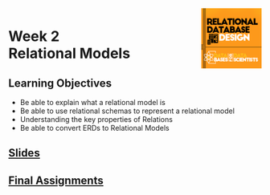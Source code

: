 <a href="../">
  <img src="/img/Relational_Database_Design_logo.png" width="120" align="right">
</a>

# Week 2 <br> Relational Models

## Learning Objectives
- Be able to explain what a relational model is
- Be able to use relational schemas to represent a relational model
- Understanding the key properties of Relations
- Be able to convert ERDs to Relational Models

## [Slides](../Slides/DBMS-Course-1-Module-2---Relational-Models.pdf)

## [Final Assignments](./assignments.md)
